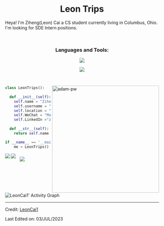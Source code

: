 <h1 align="center">
  <b>Leon Trips</b>
</h1>

Heya! I'm Ziheng(Leon) Cai a CS student currently living in Columbus, Ohio. I'm looking for 
 SDE Intern positions.</a>


<br>
<h3 align="center">Languages and Tools:</h3>
<p align="center">
  <a href="https://skillicons.dev">
    <img src="https://skillicons.dev/icons?i=kotlin,java,py,cpp,js,go,docker,postgres,sqlite,django,react,spring,redis,gradle," />
  </a>
</p>
<p align="center">
  <a href="https://skillicons.dev">
    <img src="https://skillicons.dev/icons?i=aws,gcp,pytorch,idea,androidstudio,postman,linux,latex" />
  </a>
</p>
<br>

<p><img align="right" width="350" height="350" src="https://github.com/Adam-pw/Adam-pw/blob/main/animation_500_kxa883sd.gif" alt="adam-pw" /></p>

```python
class LeonTrips():
    
  def __init__(self):
    self.name = "Ziheng(Leon) Cai";
    self.username = "LeonCai1";
    self.location = "Ohio, US";
    self.WeChat = "Monologue_Leon";
    self.LinkedIn ="ziheng-cai";
  
  def __str__(self):
    return self.name

if __name__ == '__main__':
    me = LeonTrips()
```
<img align="left" src="https://spotify-github-profile.vercel.app/api/view?uid=wi86p8xctfotk635o5v0bsmgm&cover_image=true&theme=default&show_offline=false&background_color=121212&interchange=true&bar_color_cover=true">

<img align="left" src="https://github-readme-stats-peach-chi.vercel.app/api/top-langs/?username=LeonCai1&hide=jupyter%20notebook,HTML&theme=dark&hide_progress=true">

<!---------------->

<img style="margin: 10px 10px 10px 10px;"  src="https://github-readme-stats-peach-chi.vercel.app/api?username=LeonCai1&hide=stars,contribs&theme=merko&show_icons=true">

   

![LeonCai1' Activity Graph](https://github-readme-activity-graph.vercel.app/graph?username=LeonCai1&custom_title=Leon%20Trips's%20Contribution%20Graph&theme=gruvbox&bg_color=282828&hide_border=true&line=d1a01f&point=c58545)

------

Credit: [LeonCai1](https://github.com/LeonCai1)

Last Edited on: 03/JUL/2023

